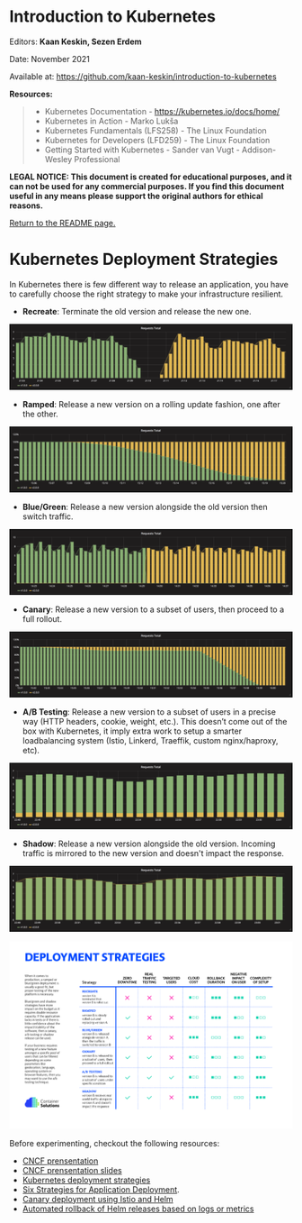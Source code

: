 # Introduction to Kubernetes

Editors: **Kaan Keskin, Sezen Erdem**

Date: November 2021

Available at: https://github.com/kaan-keskin/introduction-to-kubernetes

**Resources:**

> - Kubernetes Documentation - https://kubernetes.io/docs/home/
> - Kubernetes in Action - Marko Lukša 
> - Kubernetes Fundamentals (LFS258) - The Linux Foundation
> - Kubernetes for Developers (LFD259) - The Linux Foundation
> - Getting Started with Kubernetes - Sander van Vugt - Addison-Wesley Professional

**LEGAL NOTICE: This document is created for educational purposes, and it can not be used for any commercial purposes. If you find this document useful in any means please support the original authors for ethical reasons.** 

[Return to the README page.](README.md)

# Kubernetes Deployment Strategies

In Kubernetes there is few different way to release an application, you have to carefully choose the right strategy to make your infrastructure resilient.

- **Recreate**: Terminate the old version and release the new one.

![Kubernetes Deployment Recreate](./images/grafana-recreate.png)

- **Ramped**: Release a new version on a rolling update fashion, one after the other.

![Kubernetes Deployment Ramped](./images/grafana-ramped.png)

- **Blue/Green**: Release a new version alongside the old version then switch traffic.

![Kubernetes Deployment Blue-Green](./images/grafana-blue-green.png)

- **Canary**: Release a new version to a subset of users, then proceed to a full rollout.

![Kubernetes Deployment Canary](./images/grafana-canary.png)

- **A/B Testing**: Release a new version to a subset of users in a precise way (HTTP headers, cookie, weight, etc.). This doesn’t come out of the box with Kubernetes, it imply extra work to setup a smarter loadbalancing system (Istio, Linkerd, Traeffik, custom nginx/haproxy, etc).

![kubernetes A/B Testing Deployment](./images/grafana-ab-testing.png)

- **Shadow**: Release a new version alongside the old version. Incoming traffic is mirrored to the new version and doesn't impact the response.

![Kubernetes Shadow Deployment](./images/grafana-shadow.png)

![Deployment Strategy Decision Diagram](./images/decision-diagram.png)

Before experimenting, checkout the following resources:
- [CNCF prensentation](https://www.youtube.com/watch?v=1oPhfKye5Pg)
- [CNCF prensentation slides](https://www.slideshare.net/EtienneTremel/kubernetes-deployment-strategies-cncf-webinar)
- [Kubernetes deployment strategies](https://container-solutions.com/kubernetes-deployment-strategies/)
- [Six Strategies for Application Deployment](https://thenewstack.io/deployment-strategies/).
- [Canary deployment using Istio and Helm](https://github.com/etiennetremel/istio-cross-namespace-canary-release-demo)
- [Automated rollback of Helm releases based on logs or metrics](https://container-solutions.com/automated-rollback-helm-releases-based-logs-metrics/)


